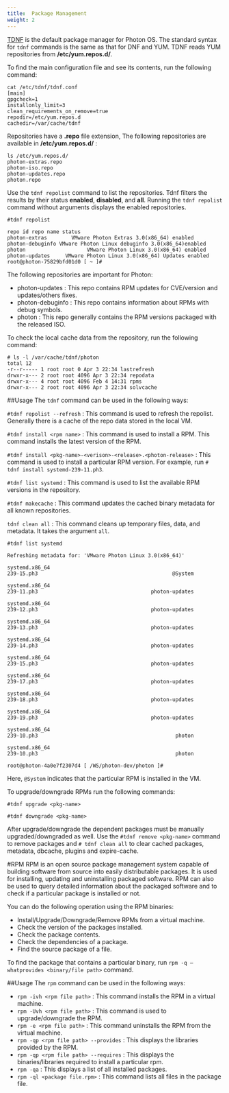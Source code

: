 ```yaml
---
title:  Package Management
weight: 2
---
```


[TDNF](https://github.com/vmware/tdnf) is the default package manager for Photon OS. The standard syntax for `tdnf` commands is the same as that for DNF and YUM. TDNF reads YUM repositories from **/etc/yum.repos.d/**.

To find the main configuration file and see its contents, run the following command:
```
cat /etc/tdnf/tdnf.conf
[main]
gpgcheck=1
installonly_limit=3
clean_requirements_on_remove=true
repodir=/etc/yum.repos.d
cachedir=/var/cache/tdnf
```

Repositories have a **.repo** file extension, The following repositories are available in **/etc/yum.repos.d/** :
```
ls /etc/yum.repos.d/
photon-extras.repo
photon-iso.repo
photon-updates.repo
photon.repo
```

Use the `tdnf repolist` command to list the repositories. Tdnf filters the results by their status **enabled**, **disabled**, and **all**. Running the `tdnf repolist` command without arguments displays the enabled repositories.
```
#tdnf repolist

repo id repo name status
photon-extras        VMware Photon Extras 3.0(x86_64) enabled
photon-debuginfo VMware Photon Linux debuginfo 3.0(x86_64)enabled
photon                    VMware Photon Linux 3.0(x86_64) enabled
photon-updates     VMware Photon Linux 3.0(x86_64) Updates enabled
root@photon-75829bfd01d0 [ ~ ]#
```

The following repositories are important for Photon:

- photon-updates : This repo contains RPM updates for CVE/version and updates/others fixes.
- photon-debuginfo : This repo contains information about RPMs with debug symbols.
- photon : This repo generally contains the RPM versions packaged with the released ISO.

To check the local cache data from the repository, run the following command:
```
# ls -l /var/cache/tdnf/photon
total 12
-r--r----- 1 root root 0 Apr 3 22:34 lastrefresh
drwxr-x--- 2 root root 4096 Apr 3 22:34 repodata
drwxr-x--- 4 root root 4096 Feb 4 14:31 rpms
drwxr-x--- 2 root root 4096 Apr 3 22:34 solvcache
```

##Usage
The `tdnf` command can be used in the following ways:

`#tdnf repolist --refresh` : This command is used to refresh the repolist. Generally there is a cache of the repo data stored in the local VM.

`#tdnf install <rpm name>` : This command is used to install a RPM. This command installs the latest version of the RPM.

`#tdnf install <pkg-name>-<verison>-<release>.<photon-release>` : This command is used to install a particular RPM version. For example, run `# tdnf install systemd-239-11.ph3`.

`#tdnf list systemd` : This command is used to list the available RPM versions in the repository.

`#tdnf makecache` : This command updates the cached binary metadata for all known repositories.

`tdnf clean all` : This command cleans up temporary files, data, and metadata. It takes the argument `all`.
```
#tdnf list systemd

Refreshing metadata for: 'VMware Photon Linux 3.0(x86_64)'

systemd.x86_64                                                                       239-15.ph3                                            @System

systemd.x86_64                                                                       239-11.ph3                                     photon-updates

systemd.x86_64                                                                       239-12.ph3                                     photon-updates

systemd.x86_64                                                                       239-13.ph3                                     photon-updates

systemd.x86_64                                                                       239-14.ph3                                     photon-updates

systemd.x86_64                                                                       239-15.ph3                                     photon-updates

systemd.x86_64                                                                       239-17.ph3                                     photon-updates

systemd.x86_64                                                                       239-18.ph3                                     photon-updates

systemd.x86_64                                                                       239-19.ph3                                     photon-updates

systemd.x86_64                                                                       239-10.ph3                                             photon

systemd.x86_64                                                                       239-10.ph3                                             photon

root@photon-4a0e7f2307d4 [ /WS/photon-dev/photon ]#
```
Here, `@System` indicates that the particular RPM is installed in the VM.

To upgrade/downgrade RPMs run the following commands:
```
#tdnf upgrade <pkg-name>

#tdnf downgrade <pkg-name>
```
After upgrade/downgrade the dependent packages must be manually upgraded/downgraded as well. Use the `#tdnf remove <pkg-name>` command to remove packages and `# tdnf clean all` to clear cached packages, metadata, dbcache, plugins and expire-cache.

#RPM
RPM is an open source package management system capable of building software from source into easily distributable packages. It is used for installing, updating and uninstalling packaged software.
RPM can also be used to query detailed information about the packaged software and to check if a particular package is installed or not.

You can do the following operation using the RPM binaries:

- Install/Upgrade/Downgrade/Remove RPMs from a virtual machine.
- Check the version of the packages installed.
- Check the package contents.
- Check the dependencies of a package.
- Find the source package of a file.

To find the package that contains a particular binary, run `rpm -q —whatprovides <binary/file path>` command.

##Usage
The `rpm` command can be used in the following ways:

- `rpm -ivh <rpm file path>` : This command installs the RPM in a virtual machine.
- `rpm -Uvh <rpm file path>` : This command is used to upgrade/downgrade the RPM.
- `rpm -e <rpm file path>` : This command uninstalls the RPM from the virtual machine.
- `rpm -qp <rpm file path> --provides` : This displays the libraries provided by the RPM.
- `rpm -qp <rpm file path> --requires` : This displays the binaries/libraries required to install a particular rpm.
- `rpm -qa` : This displays a list of all installed packages.
- `rpm -ql <package file.rpm>` : This command lists all files in the package file.

